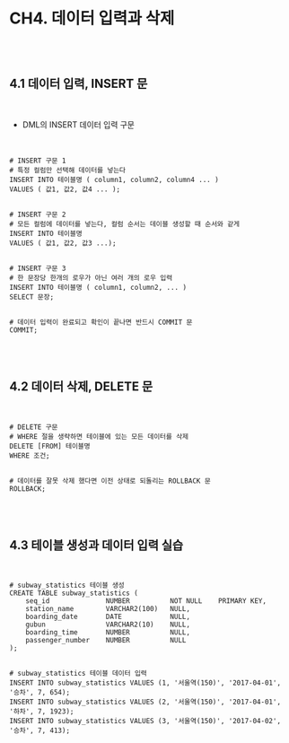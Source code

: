 # CH4. 데이터 입력과 삭제

<br>

<br>

## 4.1 데이터 입력, INSERT 문

<br>

- DML의 INSERT 데이터 입력 구문

<br>

``` MYSQL
# INSERT 구문 1
# 특정 컬럼만 선택해 데이터를 넣는다
INSERT INTO 테이블명 ( column1, column2, column4 ... )
VALUES ( 값1, 값2, 값4 ... );


# INSERT 구문 2
# 모든 컬럼에 데이터를 넣는다, 컬럼 순서는 데이블 생성할 때 순서와 같게
INSERT INTO 테이블명
VALUES ( 값1, 값2, 값3 ...);


# INSERT 구문 3
# 한 문장당 한개의 로우가 아닌 여러 개의 로우 입력
INSERT INTO 테이블명 ( column1, column2, ... )
SELECT 문장;


# 데이터 입력이 완료되고 확인이 끝나면 반드시 COMMIT 문
COMMIT;
```

<br>

<br>

## 4.2 데이터 삭제, DELETE 문

<br>

``` MYSQL
# DELETE 구문
# WHERE 절을 생략하면 테이블에 있는 모든 데이터를 삭제
DELETE [FROM] 테이블명
WHERE 조건;


# 데이터를 잘못 삭제 했다면 이전 상태로 되돌리는 ROLLBACK 문
ROLLBACK;
```

<br>

<br>

## 4.3 테이블 생성과 데이터 입력 실습

<br>

``` MYSQL
# subway_statistics 테이블 생성
CREATE TABLE subway_statistics (
	seq_id				NUMBER			NOT NULL	PRIMARY KEY,
    station_name		VARCHAR2(100)	NULL,
    boarding_date		DATE			NULL,
    gubun				VARCHAR2(10)	NULL,
    boarding_time		NUMBER			NULL,
    passenger_number	NUMBER			NULL
);


# subway_statistics 테이블 데이터 입력
INSERT INTO subway_statistics VALUES (1, '서울역(150)', '2017-04-01', '승차', 7, 654);
INSERT INTO subway_statistics VALUES (2, '서울역(150)', '2017-04-01', '하차', 7, 1923);
INSERT INTO subway_statistics VALUES (3, '서울역(150)', '2017-04-02', '승차', 7, 413);
```

<br>

